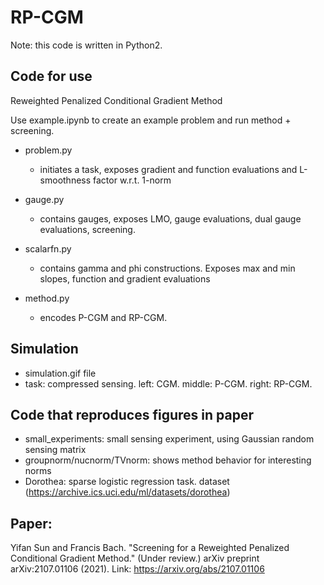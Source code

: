 # RP-CGM

Note: this code is written in Python2.

## Code for use
Reweighted Penalized Conditional Gradient Method

Use example.ipynb to create an example problem and run method + screening.


 - problem.py 
    - initiates a task, exposes gradient and function evaluations and L-smoothness factor w.r.t. 1-norm
    
 - gauge.py 
    - contains gauges, exposes LMO, gauge evaluations, dual gauge evaluations, screening. 
    
 - scalarfn.py
   - contains gamma and phi constructions. Exposes  max and min slopes, function and gradient evaluations
   
 - method.py
   - encodes P-CGM and RP-CGM. 

## Simulation
 - simulation.gif file
 - task: compressed sensing. left: CGM. middle: P-CGM. right: RP-CGM. 

## Code that reproduces figures in paper

 - small_experiments: small sensing experiment, using Gaussian random sensing matrix
 - groupnorm/nucnorm/TVnorm: shows method behavior for interesting norms
 - Dorothea: sparse logistic regression task. dataset (https://archive.ics.uci.edu/ml/datasets/dorothea)

## Paper:
Yifan Sun and Francis Bach. "Screening for a Reweighted Penalized Conditional Gradient Method." (Under review.) arXiv preprint arXiv:2107.01106 (2021).
Link: https://arxiv.org/abs/2107.01106

